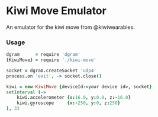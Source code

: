 Kiwi Move Emulator
==================

An emulator for the kiwi move from @kiwiwearables.

### Usage
```coffeescript
dgram      = require 'dgram'
{KiwiMove} = require './kiwi-move'

socket = dgram.createSocket 'udp4'
process.on 'exit', -> socket.close()

kiwi = new KiwiMove {deviceId:<your device id>, socket}
setInterval (->
    kiwi.accelerometer {x:16.0, y:0.0, z:-16.0}
    kiwi.gyroscope     {x:-250, y:0, z:250}
), 33
```
